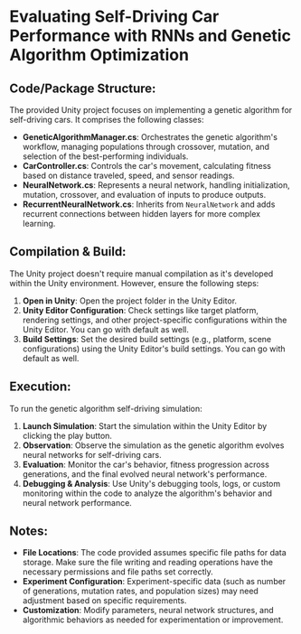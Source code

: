 # Evaluating Self-Driving Car Performance with RNNs and Genetic Algorithm Optimization

## Code/Package Structure:

The provided Unity project focuses on implementing a genetic algorithm for self-driving cars. It comprises the following classes:

- **GeneticAlgorithmManager.cs**: Orchestrates the genetic algorithm's workflow, managing populations through crossover, mutation, and selection of the best-performing individuals.
- **CarController.cs**: Controls the car's movement, calculating fitness based on distance traveled, speed, and sensor readings.
- **NeuralNetwork.cs**: Represents a neural network, handling initialization, mutation, crossover, and evaluation of inputs to produce outputs.
- **RecurrentNeuralNetwork.cs**: Inherits from `NeuralNetwork` and adds recurrent connections between hidden layers for more complex learning.

## Compilation & Build:

The Unity project doesn't require manual compilation as it's developed within the Unity environment. However, ensure the following steps:

1. **Open in Unity**: Open the project folder in the Unity Editor.
2. **Unity Editor Configuration**: Check settings like target platform, rendering settings, and other project-specific configurations within the Unity Editor. You can go with default as well.
3. **Build Settings**: Set the desired build settings (e.g., platform, scene configurations) using the Unity Editor's build settings. You can go with default as well.

## Execution:

To run the genetic algorithm self-driving simulation:

1. **Launch Simulation**: Start the simulation within the Unity Editor by clicking the play button.
2. **Observation**: Observe the simulation as the genetic algorithm evolves neural networks for self-driving cars.
3. **Evaluation**: Monitor the car's behavior, fitness progression across generations, and the final evolved neural network's performance.
4. **Debugging & Analysis**: Use Unity's debugging tools, logs, or custom monitoring within the code to analyze the algorithm's behavior and neural network performance.

## Notes:

- **File Locations**: The code provided assumes specific file paths for data storage. Make sure the file writing and reading operations have the necessary permissions and file paths set correctly.
- **Experiment Configuration**: Experiment-specific data (such as number of generations, mutation rates, and population sizes) may need adjustment based on specific requirements.
- **Customization**: Modify parameters, neural network structures, and algorithmic behaviors as needed for experimentation or improvement.
